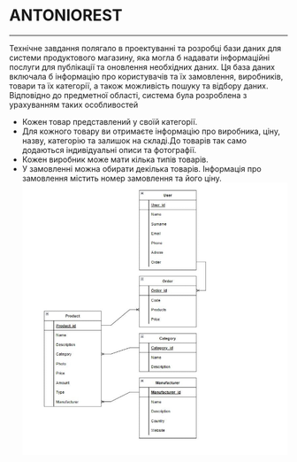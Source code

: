 # ANTONIOREST
___
Технічне завдання полягало в проектуванні та розробці бази даних для системи продуктового магазину, яка могла б надавати інформаційні послуги для публікації та оновлення необхідних даних. Ця база даних включала б інформацію про користувачів та їх замовлення, виробників, товари та їх категорії, а також можливість пошуку та відбору даних. Відповідно до предметної області, система була розроблена з урахуванням таких особливостей
+	Кожен товар представлений у своїй категорії.
+	Для кожного товару ви отримаєте інформацію про виробника, ціну, назву, категорію та залишок на складі.До товарів так само додаються індивідуальні описи та фотографії. 
+	Кожен виробник може мати кілька типів товарів.
+	У замовленні можна обирати декілька товарів. Інформація про замовлення містить номер замовлення та його ціну.
![](base.jpg)
